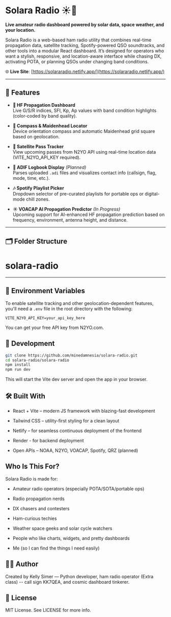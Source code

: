 # Solara Radio ☀️📡

**Live amateur radio dashboard powered by solar data, space weather, and your location.**

Solara Radio is a web-based ham radio utility that combines real-time propagation data, satellite tracking, Spotify-powered QSO soundtracks, and other tools into a modular React dashboard. It’s designed for operators who want a stylish, responsive, and location-aware interface while chasing DX, activating POTA, or planning QSOs under changing band conditions.

🌐 **Live Site**: [https://solararadio.netlify.app/](https://solararadio.netlify.app/)

---

## 🔧 Features

- **📶 HF Propagation Dashboard**  
  Live G/S/R indices, SFI, Kp, Ap values with band condition highlights (color-coded by band quality).

- **🧭 Compass & Maidenhead Locator**  
  Device orientation compass and automatic Maidenhead grid square based on geolocation.

- **📡 Satellite Pass Tracker**  
  View upcoming passes from N2YO API using real-time location data (VITE_N2YO_API_KEY required).

- **📃 ADIF Logbook Display** *(Planned)*  
  Parses uploaded `.adi` files and visualizes contact info (callsign, flag, mode, time, etc.).

- **🎶 Spotify Playlist Picker**  
  Dropdown selector of pre-curated playlists for portable ops or digital-mode chill zones.

- **☀️ VOACAP AI Propagation Predictor** *(In Progress)*  
  Upcoming support for AI-enhanced HF propagation prediction based on frequency, environment, antenna height, and distance.

---

## 🗂️ Folder Structure

# solara-radio

---

## 🔐 Environment Variables

To enable satellite tracking and other geolocation-dependent features, you'll need a `.env` file in the root directory with the following:

```env
VITE_N2YO_API_KEY=your_api_key_here
```
You can get your free API key from N2YO.com.
## 🧪 Development
```bash
git clone https://github.com/minedamnesia/solara-radio.git
cd solara-radio/solara-radio
npm install
npm run dev
```
This will start the Vite dev server and open the app in your browser.

## 🛠️ Built With
- React + Vite – modern JS framework with blazing-fast development

- Tailwind CSS – utility-first styling for a clean layout

- Netlify – for seamless continuous deployment of the frontend

- Render - for backend deployment

- Open APIs – NOAA, N2YO, VOACAP, Spotify, QRZ (planned)

## Who Is This For?
Solara Radio is made for:

- Amateur radio operators (especially POTA/SOTA/portable ops)

- Radio propagation nerds

- DX chasers and contesters

- Ham-curious techies

- Weather space geeks and solar cycle watchers

- People who like charts, widgets, and pretty dashboards

- Me (so I can find the things I need easily)

## 👩‍💻 Author
Created by Kelly Simer — Python developer, ham radio operator (Extra class) -- call sign KK7QEA, and cosmic dashboard tinkerer.

## 📜 License
MIT License. See LICENSE for more info.
